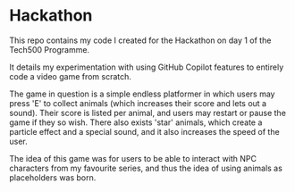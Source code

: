 # Hackathon
This repo contains my code I created for the Hackathon on day 1 of the Tech500 Programme.

It details my experimentation with using GitHub Copilot features to entirely code a video game from scratch.

The game in question is a simple endless platformer in which users may press 'E' to collect animals (which increases their score and lets out a sound). Their score is listed per animal, and users may restart or pause the game if they so wish. There also exists 'star' animals, which create a particle effect and a special sound, and it also increases the speed of the user.

The idea of this game was for users to be able to interact with NPC characters from my favourite series, and thus the idea of using animals as placeholders was born. 
